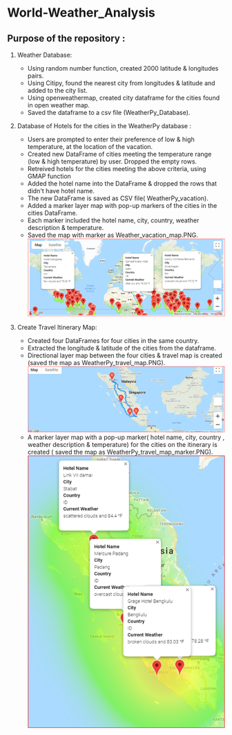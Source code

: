 # World-Weather_Analysis
## Purpose of the repository :
1. Weather Database:

   * Using random number function, created 2000 latitude & longitudes pairs.
   * Using Citipy, found the nearest city from longitudes & latitude and added to the city list.
   * Using openweathermap, created city dataframe for the cities found in open weather map. 
   * Saved the dataframe to a csv file (WeatherPy_Database).

2.  Database of Hotels for the cities in the WeatherPy database :

    * Users are prompted to enter their preference of low & high temperature, at the location of the vacation.
    * Created new DataFrame of cities meeting the temperature range (low & high temperature) by user. Dropped the empty rows.
    * Retreived hotels for the cities meeting the above criteria, using GMAP function
    * Added the hotel name into the DataFrame & dropped the rows that didn't have hotel name.
    * The new DataFrame is saved as CSV file( WeatherPy_vacation).
    * Added a marker layer map with pop-up markers of the cities in the cities DataFrame.
    * Each marker included the hotel name, city, country, weather description & temperature.
    * Saved the map with marker as Weather_vacation_map.PNG.
![image](Vacation_Search/WeatherPy_vacation_map.PNG)

3. Create Travel Itinerary Map:

    * Created four DataFrames for four cities in the same country.
    * Extracted the longitude & latitude of the cities from the dataframe.
    * Directional layer map between the four cities & travel map is created (saved the map as WeatherPy_travel_map.PNG).
![image](Vacation_Itinerary/WeatherPy_travel_map.PNG)    
    * A marker layer map with a pop-up marker( hotel name, city, country , weather description & temperature) for the cities on the itinerary is created ( saved the map as WeatherPy_travel_map_marker.PNG).
![image](Vacation_Itinerary/WeatherPy_travel_map_markers.PNG)    
